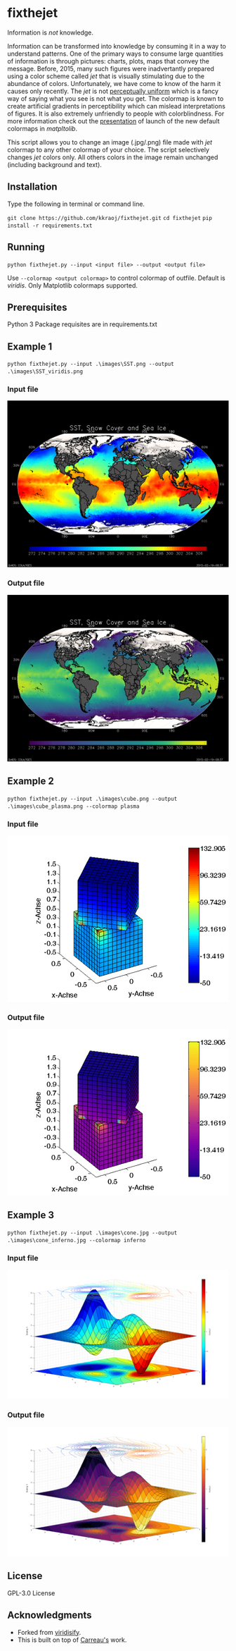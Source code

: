 # fixthejet

Information is *not* knowledge. 

Information can be transformed into knowledge by consuming it in a way to understand patterns. One of the primary ways to consume large quantities of information is through pictures: charts, plots, maps that convey the message. Before, 2015, many such figures were inadvertantly prepared using a color scheme called _jet_ that is visually stimulating due to the abundance of colors. Unfortunately, we have come to know of the harm it causes only recently. The _jet_ is not [perceptually uniform](https://programmingdesignsystems.com/color/perceptually-uniform-color-spaces/) which is a fancy way of saying what you see is not what you get. The colormap is known to create artificial gradients in perceptibility which can mislead interpretations of figures. It is also extremely unfriendly to people with colorblindness. For more information check out the [presentation](https://www.youtube.com/watch?v=xAoljeRJ3lU) of launch of the new default colormaps in _matpltolib_. 

This script allows you to change an image (.jpg/.png) file made with _jet_ colormap to any other colormap of your choice. The script selectively changes _jet_ colors only. All others colors in the image remain unchanged (including background and text). 

## Installation

Type the following in terminal or command line. 

`git clone https://github.com/kkraoj/fixthejet.git`
`cd fixthejet`
`pip install -r requirements.txt`

## Running

`python fixthejet.py --input <input file> --output <output file>`

Use `--colormap <output colormap>` to control colormap of outfile. Default is _viridis_. Only Matplotlib colormaps supported. 

## Prerequisites

Python 3
Package requisites are in requirements.txt

## Example 1

`python fixthejet.py --input .\images\SST.png --output .\images\SST_viridis.png`

### Input file
![input1](images/SST.png) 

### Output file
![output1](images/SST_viridis.png)

## Example 2

`python fixthejet.py --input .\images\cube.png --output .\images\cube_plasma.png --colormap plasma` 

### Input file

![input2](images/cube.png)

### Output file

![output2](images/cube_plasma.png)

## Example 3

`python fixthejet.py --input .\images\cone.jpg --output .\images\cone_inferno.jpg --colormap inferno` 

### Input file

![input2](images/cone.jpg)

### Output file

![output2](images/cone_inferno.jpg)


## License

GPL-3.0 License 

## Acknowledgments

* Forked from [viridisify](https://github.com/Carreau/miscs/blob/master/Viridisify.ipynb).
* This is built on top of [Carreau's](https://github.com/Carreau) work.